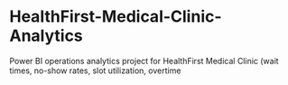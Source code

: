 # HealthFirst-Medical-Clinic-Analytics
Power BI operations analytics project for HealthFirst Medical Clinic (wait times, no-show rates, slot utilization, overtime

